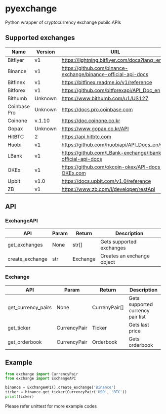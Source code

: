 # pyexchange
Python wrapper of cryptocurrency exchange pubilc APIs

## Supported exchanges
| Name | Version | URL |
|---|---|---|
| Bitflyer  | v1 | https://lightning.bitflyer.com/docs?lang=en |
| Binance  | v1 | https://github.com/binance-exchange/binance-official-api-docs |
| Bitfinex  | v1 | https://bitfinex.readme.io/v1/reference |
| Bitforex  | v1 | https://github.com/bitforexapi/API_Doc_en |
| Bithumb  | Unknown | https://www.bithumb.com/u1/US127 |
| Coinbase Pro  | Unknown | https://docs.pro.coinbase.com |
| Coinone  | v.1.10 | https://doc.coinone.co.kr |
| Gopax  | Unknown | https://www.gopax.co.kr/API |
| HitBTC  | 2 | https://api.hitbtc.com |
| Huobi  | v1 | https://github.com/huobiapi/API_Docs_en/wiki |
| LBank  | v1 | https://github.com/LBank-exchange/lbank-official-api-docs |
| OKEx  | v1 | https://github.com/okcoin-okex/API-docs-OKEx.com |
| Upbit  | v1.0 | https://docs.upbit.com/v1.0/reference |
| ZB | v1 | https://www.zb.com/i/developer/restApi |

## API
### ExchangeAPI
| API  | Param  | Return | Description |
|---|---|---|--|
| get_exchanges | None | str[] | Gets supported exchanges |
| create_exchange | str | Exchange | Creates an exchange object |

### Exchange
| API  | Param  | Return | Description |
|---|---|---|---|
| get_currency_pairs | None | CurrenyPair[] | Gets supported currency pair list |
| get_ticker | CurrencyPair | Ticker | Gets last price |
| get_orderbook | CurrencyPair | Orderbook | Gets orderbook |

## Example
```python
from exchange import CurrencyPair
from exchange import ExchangeAPI

binance = ExchangeAPI().create_exchange('Binance')
ticker = binance.get_ticker(CurrencyPair('USD', 'BTC'))
print(ticker)
```
Please refer unittest for more example codes